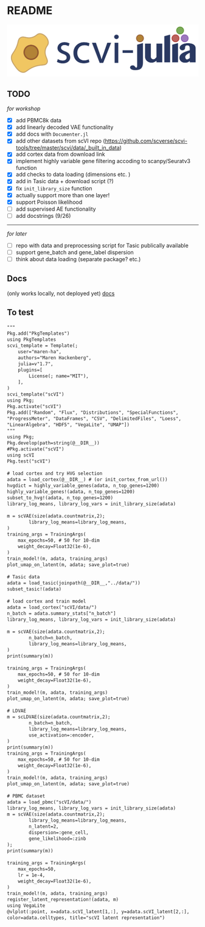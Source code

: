 # README

![](logo/scvi-julia-logo.jpg)

## TODO 

*for workshop*
- [x] add PBMC8k data 
- [x] add linearly decoded VAE functionality 
- [x] add docs with `Documenter.jl`
- [x] add other datasets from scVI repo (https://github.com/scverse/scvi-tools/tree/master/scvi/data/_built_in_data)
- [x] add cortex data from download link 
- [x] implement highly variable gene filtering accoding to scanpy/Seuratv3 function 
- [x] add checks to data loading (dimensions etc. )
- [x] add in Tasic data + download script (?)
- [x] fix `init_library_size` function 
- [x] actually support more than one layer! 
- [x] support Poisson likelihood 
- [ ] add supervised AE functionality 
- [ ] add docstrings (9/26)
-------
*for later*
- [ ] repo with data and preprocessing script for Tasic publically available 
- [ ] support gene_batch and gene_label dispersion 
- [ ] think about data loading (separate package? etc.)

## Docs 

(only works locally, not deployed yet)
[docs](docs/build/index.html)

## To test 

```
"""
Pkg.add("PkgTemplates")
using PkgTemplates
scvi_template = Template(; 
    user="maren-ha",
    authors="Maren Hackenberg",
    julia=v"1.7",
    plugins=[
        License(; name="MIT"),
    ],
)
scvi_template("scVI")
using Pkg;
Pkg.activate("scVI")
Pkg.add(["Random", "Flux", "Distributions", "SpecialFunctions", "ProgressMeter", "DataFrames", "CSV", "DelimitedFiles", "Loess", "LinearAlgebra", "HDF5", "VegaLite", "UMAP"])
"""
using Pkg;
Pkg.develop(path=string(@__DIR__))
#Pkg.activate("scVI")
using scVI 
Pkg.test("scVI")

# load cortex and try HVG selection 
adata = load_cortex(@__DIR__) # (or init_cortex_from_url())
hvgdict = highly_variable_genes(adata, n_top_genes=1200)
highly_variable_genes!(adata, n_top_genes=1200)
subset_to_hvg!(adata, n_top_genes=1200)
library_log_means, library_log_vars = init_library_size(adata)

m = scVAE(size(adata.countmatrix,2);
        library_log_means=library_log_means,
)
training_args = TrainingArgs(
    max_epochs=50, # 50 for 10-dim 
    weight_decay=Float32(1e-6),
)
train_model!(m, adata, training_args)
plot_umap_on_latent(m, adata; save_plot=true)

# Tasic data 
adata = load_tasic(joinpath(@__DIR__,"../data/"))
subset_tasic!(adata)

# load cortex and train model 
adata = load_cortex("scVI/data/")
n_batch = adata.summary_stats["n_batch"]
library_log_means, library_log_vars = init_library_size(adata) 

m = scVAE(size(adata.countmatrix,2);
        n_batch=n_batch,
        library_log_means=library_log_means,
)
print(summary(m))

training_args = TrainingArgs(
    max_epochs=50, # 50 for 10-dim 
    weight_decay=Float32(1e-6),
)
train_model!(m, adata, training_args)
plot_umap_on_latent(m, adata; save_plot=true)

# LDVAE 
m = scLDVAE(size(adata.countmatrix,2);
        n_batch=n_batch,
        library_log_means=library_log_means,
        use_activation=:encoder,
)
print(summary(m))
training_args = TrainingArgs(
    max_epochs=50, # 50 for 10-dim 
    weight_decay=Float32(1e-6),
)
train_model!(m, adata, training_args)
plot_umap_on_latent(m, adata; save_plot=true)

# PBMC dataset 
adata = load_pbmc("scVI/data/")
library_log_means, library_log_vars = init_library_size(adata) 
m = scVAE(size(adata.countmatrix,2);
        library_log_means=library_log_means,
        n_latent=2,
        dispersion=:gene_cell,
        gene_likelihood=:zinb
);
print(summary(m))

training_args = TrainingArgs(
    max_epochs=50, 
    lr = 1e-4,
    weight_decay=Float32(1e-6),
)
train_model!(m, adata, training_args)
register_latent_representation!(adata, m)
using VegaLite
@vlplot(:point, x=adata.scVI_latent[1,:], y=adata.scVI_latent[2,:], color=adata.celltypes, title="scVI latent representation")
```